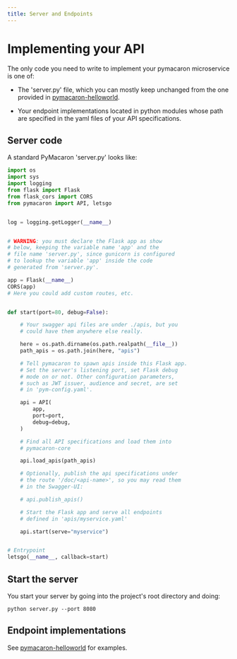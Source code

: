 ```yaml
---
title: Server and Endpoints
---
```


Implementing your API
=====================

The only code you need to write to implement your pymacaron microservice is one of:

* The 'server.py' file, which you can mostly keep unchanged from the one
  provided in [pymacaron-helloworld](https://github.com/pymacaron/pymacaron-helloworld).

* Your endpoint implementations located in python modules whose path are
  specified in the yaml files of your API specifications.


## Server code

A standard PyMacaron 'server.py' looks like:

```python
import os
import sys
import logging
from flask import Flask
from flask_cors import CORS
from pymacaron import API, letsgo


log = logging.getLogger(__name__)


# WARNING: you must declare the Flask app as show
# below, keeping the variable name 'app' and the
# file name 'server.py', since gunicorn is configured
# to lookup the variable 'app' inside the code
# generated from 'server.py'.

app = Flask(__name__)
CORS(app)
# Here you could add custom routes, etc.


def start(port=80, debug=False):

    # Your swagger api files are under ./apis, but you
    # could have them anywhere else really.

    here = os.path.dirname(os.path.realpath(__file__))
    path_apis = os.path.join(here, "apis")

    # Tell pymacaron to spawn apis inside this Flask app.
    # Set the server's listening port, set Flask debug
    # mode on or not. Other configuration parameters,
    # such as JWT issuer, audience and secret, are set
    # in 'pym-config.yaml'.

    api = API(
        app,
        port=port,
        debug=debug,
    )

    # Find all API specifications and load them into
    # pymacaron-core

    api.load_apis(path_apis)

    # Optionally, publish the api specifications under
    # the route '/doc/<api-name>', so you may read them
    # in the Swagger-UI:

    # api.publish_apis()

    # Start the Flask app and serve all endpoints
    # defined in 'apis/myservice.yaml'

    api.start(serve="myservice")


# Entrypoint
letsgo(__name__, callback=start)
```

## Start the server

You start your server by going into the project's root directory and doing:

```shell
python server.py --port 8080
```

## Endpoint implementations

See [pymacaron-helloworld](https://github.com/pymacaron/pymacaron-helloworld)
for examples.